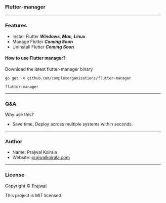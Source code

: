 ### Flutter-manager

---
### Features
- Install Flutter ***Windows, Mac, Linux***
- Manage Flutter ***Coming Soon***
- Uninstall Flutter ***Coming Soon***

#### How to use Flutter manager?
Download the latest flutter-manager binary
```
go get -v github.com/complexorganizations/flutter-manager
```
```
flutter-manager
```

---
### Q&A

Why use this?
- Save time, Deploy across multiple systems within seconds.

---
### Author

* Name: Prajwal Koirala
* Website: [prajwalkoirala.com](https://www.prajwalkoirala.com)

---
### License

Copyright © [Prajwal](https://github.com/prajwal-koirala)

This project is MIT licensed.
